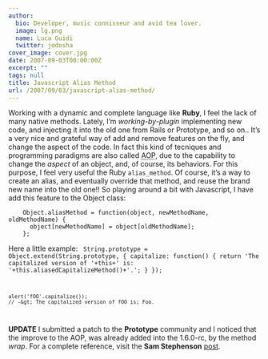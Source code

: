 ```yaml
---
author:
  bio: Developer, music connisseur and avid tea lover.
  image: lg.png
  name: Luca Guidi
  twitter: jodosha
cover_image: cover.jpg
date: 2007-09-03T00:00:00Z
excerpt: ""
tags: null
title: Javascript Alias Method
url: /2007/09/03/javascript-alias-method/
---
```


<p>Working with a dynamic and complete language like <strong>Ruby</strong>, I feel the lack of many native methods. Lately, I&#8217;m <em>working-by-plugin</em>  implementing new code, and injecting it into the old one from Rails or Prototype, and so on..
It&#8217;s a very nice and grateful way of add and remove features on the fly, and change the aspect of the code.
In fact this kind of tecniques and programming paradigms are also called <acronym title="Aspect Oriented Programming">AOP</acronym>, due to the capability to change the <em>aspect</em> of an object, and, of course, its behaviors.
For this purpose, I feel very useful the Ruby <code>alias_method</code>. Of course, it&#8217;s a way to create an alias, and eventually override that method, and reuse the brand new name into the old one!!
So playing around a bit with Javascript, I have add this feature to the Object class:<br/><code class="javascript">
    Object.aliasMethod = function(object, newMethodName, oldMethodName) { 
      object[newMethodName] = object[oldMethodName]; 
    };
</code>

Here a little example:
<code class="javascript">
    String.prototype = Object.extend(String.prototype, {
      capitalize: function() {
        return 'The capitalized version of '+this+' is: '+this.aliasedCapitalizeMethod()+'.';
      }
    });

    alert('fOO'.capitalize());
    // -&gt; The capitalized version of fOO is; Foo.
</code>

<strong>UPDATE</strong>
I submitted a patch to the <strong>Prototype</strong> community and I noticed that the improve to the AOP, was already added into the 1.6.0-rc, by the method <em>wrap</em>. For a complete reference, visit the <strong>Sam Stephenson</strong> <a href="http://prototypejs.org/2007/8/15/prototype-1-6-0-release-candidate" title="Prototype 1.6.0 release candidate">post</a>.</p>
